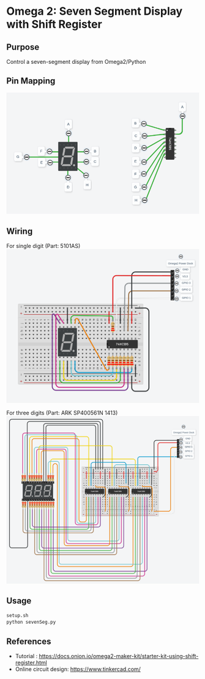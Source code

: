# Omega 2: Seven Segment Display with Shift Register

## Purpose
Control a seven-segment display from Omega2/Python

## Pin Mapping
![pin mapping](/images/pin_mapping.png)

## Wiring
For single digit (Part: 5101AS)
![single digit](/images/single_digit.png)

For three digits (Part: ARK SP400561N 1413)
![three digits](/images/three_digits.png)

## Usage
``` bash
setup.sh
python sevenSeg.py
```

## References
* Tutorial : https://docs.onion.io/omega2-maker-kit/starter-kit-using-shift-register.html
* Online circuit design: https://www.tinkercad.com/
